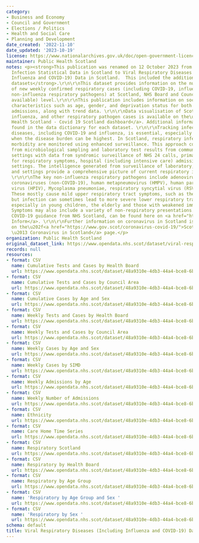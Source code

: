 ```yaml
---
category:
- Business and Economy
- Council and Government
- Elections / Politics
- Health and Social Care
- Planning and Development
date_created: '2022-11-10'
date_updated: '2023-10-19'
license: https://www.nationalarchives.gov.uk/doc/open-government-licence/version/3/
maintainer: Public Health Scotland
notes: <p><strong>This publication was renamed on 12 October 2023 from Respiratory
  Infection Statistical Data in Scotland to Viral Respiratory Diseases (Including
  Influenza and COVID-19) Data in Scotland.  This included the addition of 11 new
  datasets</strong>.\r\n\r\nThis dataset provides information on the number and rate
  of new weekly confirmed respiratory cases (including COVID-19, influenza and other
  non-influenza respiratory pathogens) at Scotland, NHS Board and Council Area (where
  available) level.\r\n\r\nThis publication includes information on socio-demographic
  characteristics such as age, gender, and deprivation status for both cases and hospital
  admissions, along with trend data. \r\n\r\nData visualisation of Scottish COVID-19,
  influenza, and other respiratory pathogen cases is available on the\u202f<a href="https://scotland.shinyapps.io/phs-respiratory-covid-19/">Public
  Health Scotland - Covid 19 Scotland dashboard</a>. Additional information can be
  found in the data dictionary for each dataset. \r\n\r\nTracking infectious respiratory
  diseases, including COVID-19 and influenza, is essential, especially in the winter
  when the disease burden can be highest. In Scotland, respiratory infection and associated
  morbidity are monitored using enhanced surveillance. This approach combines data
  from microbiological sampling and laboratory test results from community and hospital
  settings with data from syndromic surveillance of NHS 24 calls, primary care consultations
  for respiratory symptoms, hospital (including intensive care) admissions and other
  settings. The intelligence generated from surveillance of laboratory, syndromic
  and settings provide a comprehensive picture of current respiratory illness in Scotland.
  \r\n\r\nThe key non-influenza respiratory pathogens include adenovirus, seasonal
  coronaviruses (non-COVID-19), human metapneumovirus (HMPV), human parainfluenza
  virus (HPIV), Mycoplasma pneumoniae, respiratory syncytial virus (RSV) and rhinovirus.
  These mostly cause mild upper respiratory tract symptoms, such as the common cold,
  but infection can sometimes lead to more severe lower respiratory tract complications,
  especially in young children, the elderly and those with weakened immune systems.
  Symptoms may also include a variety of non-respiratory presentations. \r\n\r\nLatest
  COVID-19 guidance from NHS Scotland, can be found here on <a href="https://www.nhsinform.scot/illnesses-and-conditions/infections-and-poisoning/coronavirus-covid-19#stay-at-home-advice">NHS
  Inform</a>. \r\n\r\nFurther information on coronavirus in Scotland is available
  on the\u202f<a href="https://www.gov.scot/coronavirus-covid-19/">Scottish Government
  \u2013 Coronavirus in Scotland</a> page.</p>
organization: Public Health Scotland
original_dataset_link: https://www.opendata.nhs.scot/dataset/viral-respiratory-diseases-data-in-scotland
records: null
resources:
- format: CSV
  name: Cumulative Tests and Cases by Health Board
  url: https://www.opendata.nhs.scot/dataset/48a9310e-4db3-44a4-bce8-6b4be9deb88a/resource/bfeb3673-5fdf-4a01-97b7-1f32ecf705c2/download/cumulative_tests_cases_hb_20231018.csv
- format: CSV
  name: Cumulative Tests and Cases by Council Area
  url: https://www.opendata.nhs.scot/dataset/48a9310e-4db3-44a4-bce8-6b4be9deb88a/resource/cc1c837a-36a5-476e-a3bb-a4c1bc9a2b13/download/cumulative_tests_cases_ca_20231018.csv
- format: CSV
  name: Cumulative Cases by Age and Sex
  url: https://www.opendata.nhs.scot/dataset/48a9310e-4db3-44a4-bce8-6b4be9deb88a/resource/32282fdb-ea82-42aa-a004-8e9b85aef8a4/download/cumulative_cases_age_sex_20231018.csv
- format: CSV
  name: Weekly Tests and Cases by Health Board
  url: https://www.opendata.nhs.scot/dataset/48a9310e-4db3-44a4-bce8-6b4be9deb88a/resource/c3cecb9a-5a4c-425e-8517-8603d34612d1/download/weekly_tests_cases_hb_20231018.csv
- format: CSV
  name: Weekly Tests and Cases by Council Area
  url: https://www.opendata.nhs.scot/dataset/48a9310e-4db3-44a4-bce8-6b4be9deb88a/resource/dfcf9ebb-d6d8-4af3-aa0f-0602d1b8e53c/download/weekly_tests_cases_ca_20231018.csv
- format: CSV
  name: Weekly Cases by Age and Sex
  url: https://www.opendata.nhs.scot/dataset/48a9310e-4db3-44a4-bce8-6b4be9deb88a/resource/cb7cb60f-83ec-4305-aaf5-c01f744e3f94/download/weekly_cases_age_sex_20231018.csv
- format: CSV
  name: Weekly Cases by SIMD
  url: https://www.opendata.nhs.scot/dataset/48a9310e-4db3-44a4-bce8-6b4be9deb88a/resource/fe886606-843a-48a0-8ec9-6f449ebb5272/download/weekly_cases_simd_20231018.csv
- format: CSV
  name: Weekly Admissions by Age
  url: https://www.opendata.nhs.scot/dataset/48a9310e-4db3-44a4-bce8-6b4be9deb88a/resource/06c04277-bdfb-4466-9622-a9efc6f47583/download/weekly_admissions_agebd_20231018.csv
- format: CSV
  name: Weekly Number of Admissions
  url: https://www.opendata.nhs.scot/dataset/48a9310e-4db3-44a4-bce8-6b4be9deb88a/resource/d255b0f0-d2d2-42f1-9e5f-89594f46f9c3/download/weekly_admissions_occupancy_20231018.csv
- format: CSV
  name: Ethnicity
  url: https://www.opendata.nhs.scot/dataset/48a9310e-4db3-44a4-bce8-6b4be9deb88a/resource/b40e1b2b-1eca-496f-8beb-e0a66e429908/download/ethnicity_20231018.csv
- format: CSV
  name: Care Home Time Series
  url: https://www.opendata.nhs.scot/dataset/48a9310e-4db3-44a4-bce8-6b4be9deb88a/resource/6c24cfea-9d82-4985-b278-ed0d50825eef/download/care_home_time_series_20231018.csv
- format: CSV
  name: Respiratory Scotland
  url: https://www.opendata.nhs.scot/dataset/48a9310e-4db3-44a4-bce8-6b4be9deb88a/resource/37beac86-f8fb-4ab5-9457-2b8ddac9c089/download/respiratory_scot_20231018.csv
- format: CSV
  name: Respiratory by Health Board
  url: https://www.opendata.nhs.scot/dataset/48a9310e-4db3-44a4-bce8-6b4be9deb88a/resource/0cfcbfb1-d659-412f-b699-cddd610679d2/download/respiratory_hb_20231018.csv
- format: CSV
  name: Respiratory by Age Group
  url: https://www.opendata.nhs.scot/dataset/48a9310e-4db3-44a4-bce8-6b4be9deb88a/resource/112930cd-d979-4c06-81b0-d209389a1c5b/download/respiratory_age_20231018.csv
- format: CSV
  name: 'Respiratory by Age Group and Sex '
  url: https://www.opendata.nhs.scot/dataset/48a9310e-4db3-44a4-bce8-6b4be9deb88a/resource/061c05d2-69c6-491d-89a0-75bd8ecbd7c0/download/respiratory_age_sex_20231018.csv
- format: CSV
  name: 'Respiratory by Sex '
  url: https://www.opendata.nhs.scot/dataset/48a9310e-4db3-44a4-bce8-6b4be9deb88a/resource/e2c1651d-8501-415d-adef-0272822cfead/download/respiratory_sex_20231018.csv
schema: default
title: Viral Respiratory Diseases (Including Influenza and COVID-19) Data in Scotland
---
```

